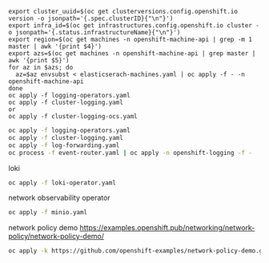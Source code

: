 ```shell
export cluster_uuid=$(oc get clusterversions.config.openshift.io version -o jsonpath='{.spec.clusterID}{"\n"}')
export infra_id=$(oc get infrastructures.config.openshift.io cluster -o jsonpath='{.status.infrastructureName}{"\n"}')
export region=$(oc get machines -n openshift-machine-api | grep -m 1 master | awk '{print $4}')
export azs=$(oc get machines -n openshift-machine-api | grep master | awk '{print $5}')
for az in $azs; do
  az=$az envsubst < elasticserach-machines.yaml | oc apply -f - -n openshift-machine-api
done
oc apply -f logging-operators.yaml
oc apply -f cluster-logging.yaml
or
oc apply -f cluster-logging-ocs.yaml
```

```sh
oc apply -f logging-operators.yaml
oc apply -f cluster-logging.yaml
oc apply -f log-forwarding.yaml
oc process -f event-router.yaml | oc apply -n openshift-logging -f -
```

loki
```sh
oc apply -f loki-operator.yaml
```

network observability operator

```sh
oc apply -f minio.yaml
```

network policy demo
https://examples.openshift.pub/networking/network-policy/network-policy-demo/

```sh
oc apply -k https://github.com/openshift-examples/network-policy-demo.git/deployment/
```